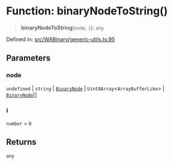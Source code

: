 # Function: binaryNodeToString()

> **binaryNodeToString**(`node`, `i`): `any`

Defined in: [src/WABinary/generic-utils.ts:95](https://github.com/Fokusdotid/bail/blob/c270ba4454f95d50cec87a9d90b03360fac7058e/src/WABinary/generic-utils.ts#L95)

## Parameters

### node

`undefined` | `string` | [`BinaryNode`](../type-aliases/BinaryNode.md) | `Uint8Array`\<`ArrayBufferLike`\> | [`BinaryNode`](../type-aliases/BinaryNode.md)[]

### i

`number` = `0`

## Returns

`any`
